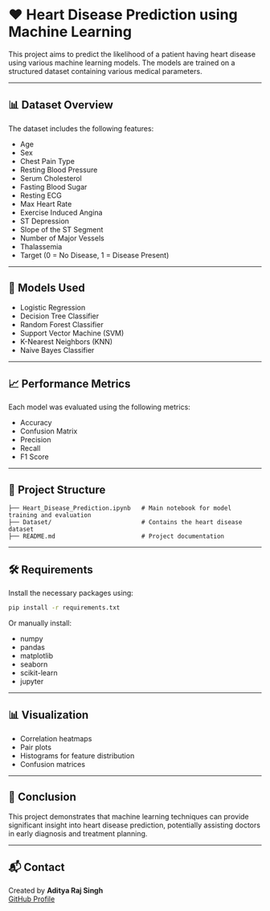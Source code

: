 
# ❤️ Heart Disease Prediction using Machine Learning

This project aims to predict the likelihood of a patient having heart disease using various machine learning models. The models are trained on a structured dataset containing various medical parameters.

---

## 📊 Dataset Overview

The dataset includes the following features:

- Age
- Sex
- Chest Pain Type
- Resting Blood Pressure
- Serum Cholesterol
- Fasting Blood Sugar
- Resting ECG
- Max Heart Rate
- Exercise Induced Angina
- ST Depression
- Slope of the ST Segment
- Number of Major Vessels
- Thalassemia
- Target (0 = No Disease, 1 = Disease Present)

---

## 🧠 Models Used

- Logistic Regression
- Decision Tree Classifier
- Random Forest Classifier
- Support Vector Machine (SVM)
- K-Nearest Neighbors (KNN)
- Naive Bayes Classifier

---

## 📈 Performance Metrics

Each model was evaluated using the following metrics:

- Accuracy
- Confusion Matrix
- Precision
- Recall
- F1 Score

---

## 📂 Project Structure

```
├── Heart_Disease_Prediction.ipynb   # Main notebook for model training and evaluation
├── Dataset/                         # Contains the heart disease dataset
├── README.md                        # Project documentation
```

---

## 🛠️ Requirements

Install the necessary packages using:

```bash
pip install -r requirements.txt
```

Or manually install:

- numpy
- pandas
- matplotlib
- seaborn
- scikit-learn
- jupyter

---

## 📊 Visualization

- Correlation heatmaps
- Pair plots
- Histograms for feature distribution
- Confusion matrices

---

## 📌 Conclusion

This project demonstrates that machine learning techniques can provide significant insight into heart disease prediction, potentially assisting doctors in early diagnosis and treatment planning.

---

## 📬 Contact

Created by **Aditya Raj Singh**  
[GitHub Profile](https://github.com/Adityabit102)
